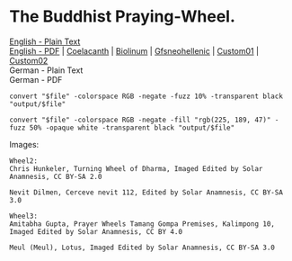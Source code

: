# The Buddhist Praying-Wheel.

[English - Plain Text](full-text-english.md)  
[English - PDF](https://cdn.solaranamnesis.com/WilliamSimpson/BuddhistPrayingWheel/simpson-wheel-1896-english.pdf) | [Coelacanth](https://cdn.solaranamnesis.com/WilliamSimpson/BuddhistPrayingWheel/simpson-wheel-1896-english-coelacanth.pdf) | [Biolinum](https://cdn.solaranamnesis.com/WilliamSimpson/BuddhistPrayingWheel/simpson-wheel-1896-english-biolinum.pdf) | [Gfsneohellenic](https://cdn.solaranamnesis.com/WilliamSimpson/BuddhistPrayingWheel/simpson-wheel-1896-english-gfsneohellenic.pdf) | [Custom01](https://cdn.solaranamnesis.com/WilliamSimpson/BuddhistPrayingWheel/simpson-wheel-1896-english-custom01.pdf) | [Custom02](https://cdn.solaranamnesis.com/WilliamSimpson/BuddhistPrayingWheel/simpson-wheel-1896-english-custom02.pdf)  
German - Plain Text  
German - PDF  


```
convert "$file" -colorspace RGB -negate -fuzz 10% -transparent black "output/$file"
```

```
convert "$file" -colorspace RGB -negate -fill "rgb(225, 189, 47)" -fuzz 50% -opaque white -transparent black "output/$file"
```

Images:

```
Wheel2:
Chris Hunkeler, Turning Wheel of Dharma, Imaged Edited by Solar Anamnesis, CC BY-SA 2.0

Nevit Dilmen, Cerceve nevit 112, Edited by Solar Anamnesis, CC BY-SA 3.0

Wheel3:
Amitabha Gupta, Prayer Wheels Tamang Gompa Premises, Kalimpong 10, Imaged Edited by Solar Anamnesis, CC BY 4.0

Meul (Meul), Lotus, Imaged Edited by Solar Anamnesis, CC BY-SA 3.0
```
